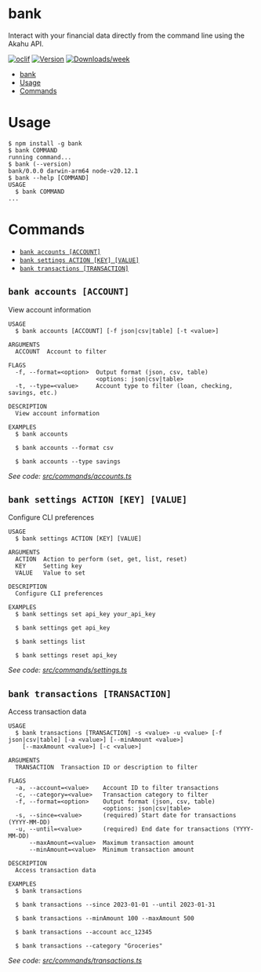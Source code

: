 # bank

Interact with your financial data directly from the command line using the Akahu API.

[![oclif](https://img.shields.io/badge/cli-oclif-brightgreen.svg)](https://oclif.io)
[![Version](https://img.shields.io/npm/v/bank.svg)](https://npmjs.org/package/bank)
[![Downloads/week](https://img.shields.io/npm/dw/bank.svg)](https://npmjs.org/package/bank)

<!-- toc -->
* [bank](#bank)
* [Usage](#usage)
* [Commands](#commands)
<!-- tocstop -->

# Usage

<!-- usage -->
```sh-session
$ npm install -g bank
$ bank COMMAND
running command...
$ bank (--version)
bank/0.0.0 darwin-arm64 node-v20.12.1
$ bank --help [COMMAND]
USAGE
  $ bank COMMAND
...
```
<!-- usagestop -->

# Commands

<!-- commands -->
* [`bank accounts [ACCOUNT]`](#bank-accounts-account)
* [`bank settings ACTION [KEY] [VALUE]`](#bank-settings-action-key-value)
* [`bank transactions [TRANSACTION]`](#bank-transactions-transaction)

## `bank accounts [ACCOUNT]`

View account information

```
USAGE
  $ bank accounts [ACCOUNT] [-f json|csv|table] [-t <value>]

ARGUMENTS
  ACCOUNT  Account to filter

FLAGS
  -f, --format=<option>  Output format (json, csv, table)
                         <options: json|csv|table>
  -t, --type=<value>     Account type to filter (loan, checking, savings, etc.)

DESCRIPTION
  View account information

EXAMPLES
  $ bank accounts

  $ bank accounts --format csv

  $ bank accounts --type savings
```

_See code: [src/commands/accounts.ts](https://github.com/lab/bank/blob/v0.0.0/src/commands/accounts.ts)_

## `bank settings ACTION [KEY] [VALUE]`

Configure CLI preferences

```
USAGE
  $ bank settings ACTION [KEY] [VALUE]

ARGUMENTS
  ACTION  Action to perform (set, get, list, reset)
  KEY     Setting key
  VALUE   Value to set

DESCRIPTION
  Configure CLI preferences

EXAMPLES
  $ bank settings set api_key your_api_key

  $ bank settings get api_key

  $ bank settings list

  $ bank settings reset api_key
```

_See code: [src/commands/settings.ts](https://github.com/lab/bank/blob/v0.0.0/src/commands/settings.ts)_

## `bank transactions [TRANSACTION]`

Access transaction data

```
USAGE
  $ bank transactions [TRANSACTION] -s <value> -u <value> [-f json|csv|table] [-a <value>] [--minAmount <value>]
    [--maxAmount <value>] [-c <value>]

ARGUMENTS
  TRANSACTION  Transaction ID or description to filter

FLAGS
  -a, --account=<value>    Account ID to filter transactions
  -c, --category=<value>   Transaction category to filter
  -f, --format=<option>    Output format (json, csv, table)
                           <options: json|csv|table>
  -s, --since=<value>      (required) Start date for transactions (YYYY-MM-DD)
  -u, --until=<value>      (required) End date for transactions (YYYY-MM-DD)
      --maxAmount=<value>  Maximum transaction amount
      --minAmount=<value>  Minimum transaction amount

DESCRIPTION
  Access transaction data

EXAMPLES
  $ bank transactions

  $ bank transactions --since 2023-01-01 --until 2023-01-31

  $ bank transactions --minAmount 100 --maxAmount 500

  $ bank transactions --account acc_12345

  $ bank transactions --category "Groceries"
```

_See code: [src/commands/transactions.ts](https://github.com/lab/bank/blob/v0.0.0/src/commands/transactions.ts)_
<!-- commandsstop -->
